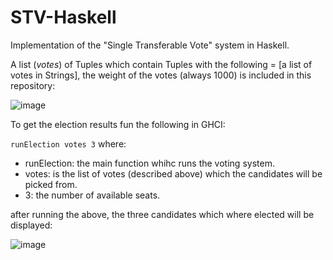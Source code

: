 # STV-Haskell
Implementation of the "Single Transferable Vote" system in Haskell.

A list (*votes*) of Tuples which contain Tuples with the following = [a list of votes in Strings], the weight of the votes (always 1000) is included in this repository:

![image](https://user-images.githubusercontent.com/5617407/57231751-10cbec00-7013-11e9-8639-dc1754aecbe3.png)

To get the election results fun the following in GHCI:

`runElection votes 3`
where:
- runElection: the main function whihc runs the voting system.
- votes: is the list of votes (described above) which the candidates will be picked from.
- 3: the number of available seats.

after running the above, the three candidates which where elected will be displayed:

![image](https://user-images.githubusercontent.com/5617407/57231540-99965800-7012-11e9-8a8b-b5beb450c5a1.png)
